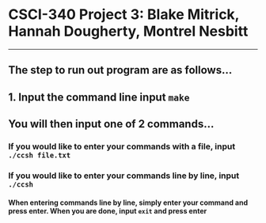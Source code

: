# CSCI-340 Project 3: Blake Mitrick, Hannah Dougherty, Montrel Nesbitt
---
## The step to run out program are as follows...
## 1. Input the command line input ```make```
## You will then input one of 2 commands...
### If you would like to enter your commands with a file, input ```./ccsh file.txt```
### If you would like to enter your commands line by line, input ```./ccsh```
#### When entering commands line by line, simply enter your command and press enter. When you are done, input  ```exit``` and press enter
